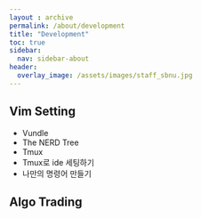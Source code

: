 ```yaml
---
layout : archive
permalink: /about/development
title: "Development"
toc: true
sidebar:
  nav: sidebar-about
header:
  overlay_image: /assets/images/staff_sbnu.jpg
---
```


## Vim Setting

- Vundle
- The NERD Tree
- Tmux
- Tmux로 ide 세팅하기
- 나만의 명령어 만들기

## Algo Trading


